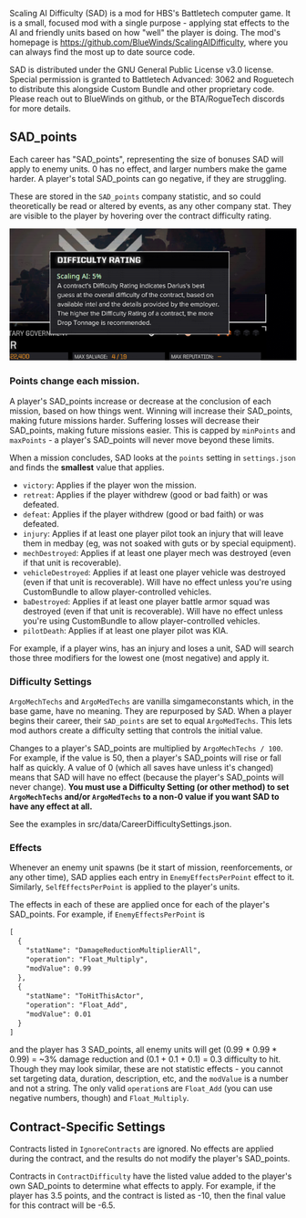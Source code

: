 Scaling AI Difficulty (SAD) is a mod for HBS's Battletech computer game. It is a small, focused mod with a single purpose - applying stat effects to the AI and friendly units based on how "well" the player is doing. The mod's homepage is https://github.com/BlueWinds/ScalingAIDifficulty, where you can always find the most up to date source code.

SAD is distributed under the GNU General Public License v3.0 license. Special permission is granted to Battletech Advanced: 3062 and Roguetech to distribute this alongside Custom Bundle and other proprietary code. Please reach out to BlueWinds on github, or the BTA/RogueTech discords for more details.

## SAD_points
Each career has "SAD_points", representing the size of bonuses SAD will apply to enemy units. 0 has no effect, and larger numbers make the game harder. A player's total SAD_points can go negative, if they are struggling.

These are stored in the `SAD_points` company statistic, and so could theoretically be read or altered by events, as any other company stat. They are visible to the player by hovering over the contract difficulty rating.

![SAD Points](SAD.png "SAD Points")

### Points change each mission.
A player's SAD_points increase or decrease at the conclusion of each mission, based on how things went. Winning will increase their SAD_points, making future missions harder. Suffering losses will decrease their SAD_points, making future missions easier. This is capped by `minPoints` and `maxPoints` - a player's SAD_points will never move beyond these limits.

When a mission concludes, SAD looks at the `points` setting in `settings.json` and finds the **smallest** value that applies.
 - `victory`: Applies if the player won the mission.
 - `retreat`: Applies if the player withdrew (good or bad faith) or was defeated.
 - `defeat`: Applies if the player withdrew (good or bad faith) or was defeated.
 - `injury`: Applies if at least one player pilot took an injury that will leave them in medbay (eg, was not soaked with guts or by special equipment).
 - `mechDestroyed`: Applies if at least one player mech was destroyed (even if that unit is recoverable).
 - `vehicleDestroyed`: Applies if at least one player vehicle was destroyed (even if that unit is recoverable). Will have no effect unless you're using CustomBundle to allow player-controlled vehicles.
 - `baDestroyed`: Applies if at least one player battle armor squad was destroyed (even if that unit is recoverable). Will have no effect unless you're using CustomBundle to allow player-controlled vehicles.
 - `pilotDeath`: Applies if at least one player pilot was KIA.

For example, if a player wins, has an injury and loses a unit, SAD will search those three modifiers for the lowest one (most negative) and apply it.

### Difficulty Settings
`ArgoMechTechs` and `ArgoMedTechs` are vanilla simgameconstants which, in the base game, have no meaning. They are repurposed by SAD. When a player begins their career, their `SAD_points` are set to equal `ArgoMedTechs`. This lets mod authors create a difficulty setting that controls the initial value.

Changes to a player's SAD_points are multiplied by `ArgoMechTechs / 100`. For example, if the value is 50, then a player's SAD_points will rise or fall half as quickly. A value of 0 (which all saves have unless it's changed) means that SAD will have no effect (because the player's SAD_points will never change). **You must use a Difficulty Setting (or other method) to set `ArgoMechTechs` and/or `ArgoMedTechs` to a non-0 value if you want SAD to have any effect at all.**

See the examples in src/data/CareerDifficultySettings.json.

### Effects
Whenever an enemy unit spawns (be it start of mission, reenforcements, or any other time), SAD applies each entry in `EnemyEffectsPerPoint` effect to it. Similarly, `SelfEffectsPerPoint` is applied to the player's units.

The effects in each of these are applied once for each of the player's SAD_points. For example, if `EnemyEffectsPerPoint` is
```
[
  {
    "statName": "DamageReductionMultiplierAll",
    "operation": "Float_Multiply",
    "modValue": 0.99
  },
  {
    "statName": "ToHitThisActor",
    "operation": "Float_Add",
    "modValue": 0.01
  }
]
```

and the player has 3 SAD_points, all enemy units will get (0.99 * 0.99 * 0.99) = ~3% damage reduction and (0.1 + 0.1 + 0.1) = 0.3 difficulty to hit. Though they may look similar, these are not statistic effects - you cannot set targeting data, duration, description, etc, and the `modValue` is a number and not a string. The only valid `operation`s are `Float_Add` (you can use negative numbers, though) and `Float_Multiply`.

## Contract-Specific Settings

Contracts listed in `IgnoreContracts` are ignored. No effects are applied during the contract, and the results do not modify the player's SAD_points.

Contracts in `ContractDifficulty` have the listed value added to the player's own SAD_points to determine what effects to apply. For example, if the player has 3.5 points, and the contract is listed as -10, then the final value for this contract will be -6.5.

